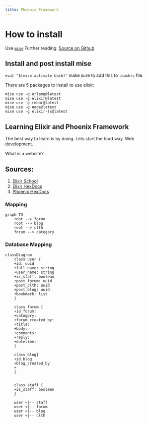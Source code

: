 ```yaml
---
title: Phoenix Framework
---
```


# How to install

Use [`mise`](https://mise.jdx.dev/)
Further reading: [Source on Github](https://github.com/asdf-vm/asdf-erlang)

## Install and post install mise

`eval "$(mise activate bash)"` make sure to add this to `.bashrc` file.

There are 5 packages to install to use elixir:
```
mise use -g erlang@latest
mise use -g elixir@latest
mise use -g rebar@latest
mise use -g node@latest
mise use -g elixir-ls@latest
```


## Learning Elixir and Phoenix Framework

The best way to learn is by doing.
Lets start the hard way. Web development.

What is a website?

## Sources:

1. [Elixir School](https://elixirschool.com/en)
2. [Elixir HexDocs](https://hexdocs.pm/elixir/introduction.html)
3. [Phoenix HexDocs](https://hexdocs.pm/phoenix/overview.html)

### Mapping

```mermaid
graph TD
    root --> forum
    root --> blog
    root --> clth
    forum --> category

```

### Database Mapping

```mermaid
classDiagram
    class user {
    +id: uuid
    +full_name: string
    +user_name: string
    +is_staff: boolean
    +post_forum: uuid
    +post_clth: uuid
    +post_blog: uuid
    +bookmark: list
    }

    class forum {
   	+id_forum:
   	+category:
   	+forum_created_by:
   	+title:
   	+body:
   	+comments:
   	+reply:
   	+datetime:
    }

    class blog{
    +id_blog
    +blog_created_by
    +
    }


    class staff {
    +is_staff: boolean
    }

    user <|-- staff
    user <|-- forum
    user <|-- blog
    user <|-- clth
```
